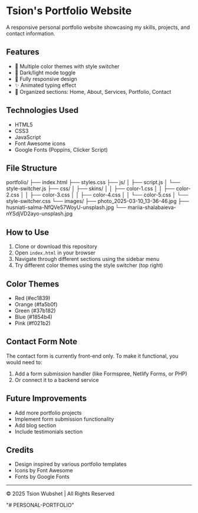 # Tsion's Portfolio Website

A responsive personal portfolio website showcasing my skills, projects, and contact information.

## Features

- 🎨 Multiple color themes with style switcher
- 🌙 Dark/light mode toggle
- 📱 Fully responsive design
- ✨ Animated typing effect
- 📄 Organized sections: Home, About, Services, Portfolio, Contact

## Technologies Used

- HTML5
- CSS3
- JavaScript
- Font Awesome icons
- Google Fonts (Poppins, Clicker Script)

## File Structure
portfolio/
├── index.html
├── styles.css
├── js/
│ ├── script.js
│ └── style-switcher.js
├── css/
│ ├── skins/
│ │ ├── color-1.css
│ │ ├── color-2.css
│ │ ├── color-3.css
│ │ ├── color-4.css
│ │ └── color-5.css
│ └── style-switcher.css
└── images/
├── photo_2025-03-10_13-36-46.jpg
├── husniati-salma-NfQVe57WoyU-unsplash.jpg
└── mariia-shalabaieva-nYSdjVD2ayo-unsplash.jpg


## How to Use

1. Clone or download this repository
2. Open `index.html` in your browser
3. Navigate through different sections using the sidebar menu
4. Try different color themes using the style switcher (top right)

## Color Themes

- Red (#ec1839)
- Orange (#fa5b0f)
- Green (#37b182)
- Blue (#1854b4)
- Pink (#f021b2)

## Contact Form Note

The contact form is currently front-end only. To make it functional, you would need to:
1. Add a form submission handler (like Formspree, Netlify Forms, or PHP)
2. Or connect it to a backend service

## Future Improvements

- Add more portfolio projects
- Implement form submission functionality
- Add blog section
- Include testimonials section

## Credits

- Design inspired by various portfolio templates
- Icons by Font Awesome
- Fonts by Google Fonts

---

© 2025 Tsion Wubshet | All Rights Reserved

"# PERSONAL-PORTFOLIO"
